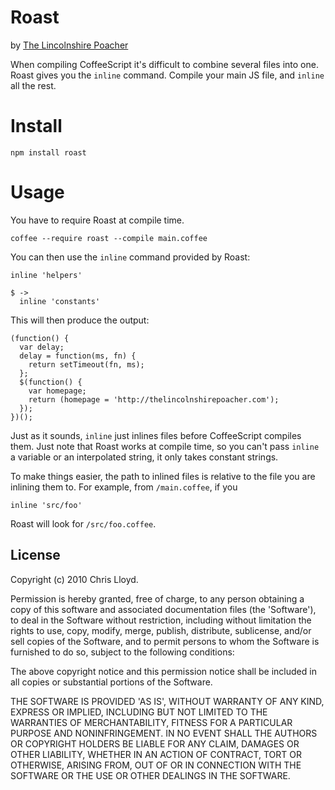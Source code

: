 # Roast

by [The Lincolnshire Poacher](http://thelincolnshirepoacher.com)


When compiling CoffeeScript it's difficult to combine several files into one. Roast gives you the `inline` command. Compile your main JS file, and `inline` all the rest.


# Install

    npm install roast


# Usage

You have to require Roast at compile time.

    coffee --require roast --compile main.coffee

You can then use the `inline` command provided by Roast:

    inline 'helpers'

    $ ->
      inline 'constants'

This will then produce the output:

    (function() {
      var delay;
      delay = function(ms, fn) {
        return setTimeout(fn, ms);
      };
      $(function() {
        var homepage;
        return (homepage = 'http://thelincolnshirepoacher.com');
      });
    })();

Just as it sounds, `inline` just inlines files before CoffeeScript compiles them. Just note that Roast works at compile time, so you can't pass `inline` a variable or an interpolated string, it only takes constant strings.

To make things easier, the path to inlined files is relative to the file you are inlining them to. For example, from `/main.coffee`, if you

    inline 'src/foo'

Roast will look for `/src/foo.coffee`.

## License

Copyright (c) 2010 Chris Lloyd.

Permission is hereby granted, free of charge, to any person obtaining a copy of this software and associated documentation files (the 'Software'), to deal in the Software without restriction, including without limitation the rights to use, copy, modify, merge, publish, distribute, sublicense, and/or sell copies of the Software, and to permit persons to whom the Software is furnished to do so, subject to the following conditions:

The above copyright notice and this permission notice shall be included in all copies or substantial portions of the Software.

THE SOFTWARE IS PROVIDED 'AS IS', WITHOUT WARRANTY OF ANY KIND, EXPRESS OR IMPLIED, INCLUDING BUT NOT LIMITED TO THE WARRANTIES OF MERCHANTABILITY, FITNESS FOR A PARTICULAR PURPOSE AND NONINFRINGEMENT. IN NO EVENT SHALL THE AUTHORS OR COPYRIGHT HOLDERS BE LIABLE FOR ANY CLAIM, DAMAGES OR OTHER LIABILITY, WHETHER IN AN ACTION OF CONTRACT, TORT OR OTHERWISE, ARISING FROM, OUT OF OR IN CONNECTION WITH THE SOFTWARE OR THE USE OR OTHER DEALINGS IN THE SOFTWARE.

